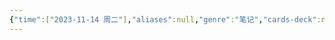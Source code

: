 ```yaml
---
{"time":["2023-11-14 周二"],"aliases":null,"genre":"笔记","cards-deck":null,"tags":null,"key":null,"dg-publish":true,"permalink":"/3 项目/考研/行列式错题/","dgPassFrontmatter":true,"noteIcon":""}
---
```


